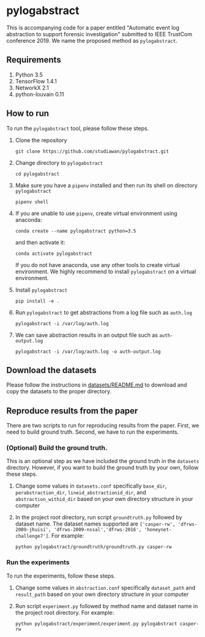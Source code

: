 # pylogabstract
This is accompanying code for a paper entitled "Automatic event log abstraction to support forensic investigation" submitted to IEEE TrustCom conference 2019. We name the proposed method as `pylogabstract`.

## Requirements
1. Python 3.5
2. TensorFlow 1.4.1
3. NetworkX 2.1
4. python-louvain 0.11

## How to run
To run the `pylogabstract` tool, please follow these steps.

1. Clone the repository

   `git clone https://github.com/studiawan/pylogabstract.git`

2. Change directory to `pylogabstract`

   `cd pylogabstract`

3. Make sure you have a `pipenv` installed and then run its shell on directory `pylogabstract`

    `pipenv shell`

4. If you are unable to use `pipenv`, create virtual environment using anaconda:

    `conda create --name pylogabstract python=3.5`
    
   and then activate it:
    
    `conda activate pylogabstract`
   
   If you do not have anaconda, use any other tools to create virtual environment. We highly recommend to install `pylogabstract` on a virtual environment.

5. Install `pylogabstract`

   `pip install -e .`

6. Run `pylogabstract` to get abstractions from a log file such as `auth.log`

   `pylogabstract -i /var/log/auth.log`

7. We can save abstraction results in an output file such as `auth-output.log`

   `pylogabstract -i /var/log/auth.log -o auth-output.log`

## Download the datasets

Please follow the instructions in [datasets/README.md](https://github.com/studiawan/pylogabstract/tree/master/datasets) to download and copy the datasets to the proper directory.

## Reproduce results from the paper

There are two scripts to run for reproducing results from the paper. First, we need to build ground truth. Second, we have to run the experiments. 

### (Optional) Build the ground truth. 

This is an optional step as we have included the ground truth in the `datasets` directory. However, if you want to build the ground truth by your own, follow these steps. 

1. Change some values in `datasets.conf` specifically `base_dir`, `perabstraction_dir`, `lineid_abstractionid_dir`, and `abstraction_withid_dir` based on your own directory structure in your computer

2. In the project root directory, run script `groundtruth.py` followed by dataset name. The dataset names supported are `['casper-rw', 'dfrws-2009-jhuisi', 'dfrws-2009-nssal','dfrws-2016', 'honeynet-challenge7']`. For example:

   `python pylogabstract/groundtruth/groundtruth.py casper-rw`

### Run the experiments

To run the experiments, follow these steps. 

1. Change some values in `abstraction.conf` specifically `dataset_path` and `result_path` based on your own directory structure in your computer

2. Run script `experiment.py` followed by method name and dataset name in the project root directory. For example:

   `python pylogabstract/experiment/experiment.py pylogabstract casper-rw`